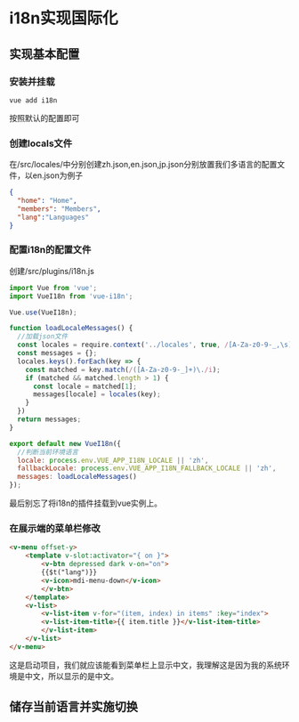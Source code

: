 # i18n实现国际化

## 实现基本配置
### 安装并挂载
```shell
vue add i18n
```
按照默认的配置即可
### 创建locals文件
在/src/locales/中分别创建zh.json,en.json,jp.json分别放置我们多语言的配置文件，以en.json为例子
```json
{
  "home": "Home",
  "members": "Members",
  "lang":"Languages"
}
```
### 配置i18n的配置文件
创建/src/plugins/i18n.js
```js
import Vue from 'vue';
import VueI18n from 'vue-i18n';

Vue.use(VueI18n);

function loadLocaleMessages() {
  //加载json文件
  const locales = require.context('../locales', true, /[A-Za-z0-9-_,\s]+\.json$/i);
  const messages = {};
  locales.keys().forEach(key => {
    const matched = key.match(/([A-Za-z0-9-_]+)\./i);
    if (matched && matched.length > 1) {
      const locale = matched[1];
      messages[locale] = locales(key);
    }
  })
  return messages;
}

export default new VueI18n({
  //判断当前环境语言
  locale: process.env.VUE_APP_I18N_LOCALE || 'zh',
  fallbackLocale: process.env.VUE_APP_I18N_FALLBACK_LOCALE || 'zh',
  messages: loadLocaleMessages()
});
```
最后别忘了将i18n的插件挂载到vue实例上。

### 在展示端的菜单栏修改
```html
<v-menu offset-y>
    <template v-slot:activator="{ on }">
        <v-btn depressed dark v-on="on">
        {{$t("lang")}}
        <v-icon>mdi-menu-down</v-icon>
        </v-btn>
    </template>
    <v-list>
        <v-list-item v-for="(item, index) in items" :key="index">
        <v-list-item-title>{{ item.title }}</v-list-item-title>
        </v-list-item>
    </v-list>
</v-menu>
```
这是启动项目，我们就应该能看到菜单栏上显示中文，我理解这是因为我的系统环境是中文，所以显示的是中文。

## 储存当前语言并实施切换











